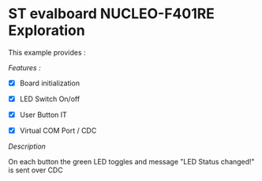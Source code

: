 # ST evalboard NUCLEO-F401RE Exploration


This example provides :

 *Features :*
 - [x] Board initialization
 - [x] LED Switch On/off
 - [x] User Button IT
 - [x] Virtual COM Port / CDC


*Description*

On each button the green LED toggles and message "LED Status changed!" is sent over CDC



